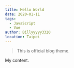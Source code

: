 ```yaml
---
title: Hello World
date: 2020-01-11
tags: 
  - JavaScript
  - Vue
author: Billyyyyy3320
location: Taipei  
---
```


> This is official blog theme.

My content.
